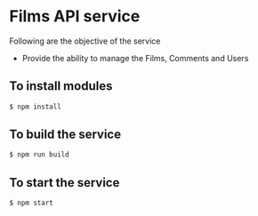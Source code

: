 # Films API service
Following are the objective of the service

- Provide the ability to manage the Films, Comments and Users

## To install modules

```bash
$ npm install
```

## To build the service

```bash
$ npm run build
```

## To start the service

```bash
$ npm start
```